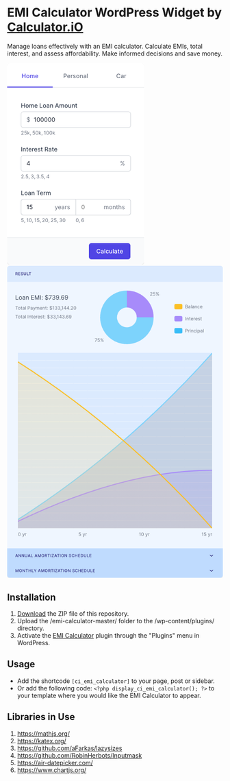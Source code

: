 # EMI Calculator WordPress Widget by [Calculator.iO](https://www.calculator.io/ "Calculator.iO Homepage")

Manage loans effectively with an EMI calculator. Calculate EMIs, total interest, and assess affordability. Make informed decisions and save money.

![EMI Calculator Input Form](/assets/images/screenshot-1.png "EMI Calculator Input Form")
![EMI Calculator Calculation Results](/assets/images/screenshot-2.png "EMI Calculator Calculation Results")

## Installation

1. [Download](https://github.com/pub-calculator-io/age-calculator/archive/refs/heads/master.zip) the ZIP file of this repository.
2. Upload the /emi-calculator-master/ folder to the /wp-content/plugins/ directory.
3. Activate the [EMI Calculator](https://www.calculator.io/emi-calculator/ "EMI Calculator Homepage") plugin through the "Plugins" menu in WordPress.

## Usage
* Add the shortcode `[ci_emi_calculator]` to your page, post or sidebar.
* Or add the following code: `<?php display_ci_emi_calculator(); ?>` to your template where you would like the EMI Calculator to appear.

## Libraries in Use
1. https://mathjs.org/
2. https://katex.org/
3. https://github.com/aFarkas/lazysizes
4. https://github.com/RobinHerbots/Inputmask
5. https://air-datepicker.com/
6. https://www.chartjs.org/
